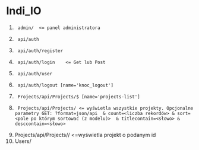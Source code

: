 # Indi_IO


1.      admin/  <= panel administratora
3.      api/auth
4.      api/auth/register 
5.      api/auth/login    <= Get lub Post
6.      api/auth/user
7.      api/auth/logout [name='knoc_logout']
8.      Projects/api/Projects/$ [name='projects-list']
9.      Projects/api/Projects/ <= wyświetla wszystkie projekty. Opcjonalne parametry GET: ?format=json/api  & count=<liczba rekordów> & sort=<pole po którym sortować (z modelu)>  & titlecontain=<słowo> & desccontain=<słowo>
10.    Projects/api/Projects/<pk>/ <=wyświetla projekt o podanym id
14.    Users/

